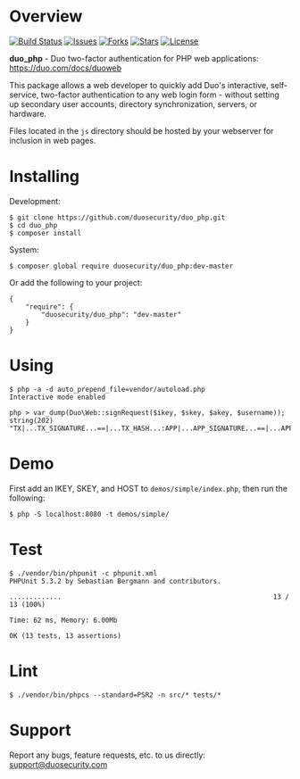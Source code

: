 # Overview

[![Build Status](https://travis-ci.org/duosecurity/duo_php.svg?branch=master)](https://travis-ci.org/duosecurity/duo_php)
[![Issues](https://img.shields.io/github/issues/duosecurity/duo_php)](https://github.com/duosecurity/duo_php/issues)
[![Forks](https://img.shields.io/github/forks/duosecurity/duo_php)](https://github.com/duosecurity/duo_php/network/members)
[![Stars](https://img.shields.io/github/stars/duosecurity/duo_php)](https://github.com/duosecurity/duo_php/stargazers)
[![License](https://img.shields.io/badge/License-View%20License-orange)](https://github.com/duosecurity/duo_php/blob/master/LICENSE)

**duo_php** - Duo two-factor authentication for PHP web applications: https://duo.com/docs/duoweb

This package allows a web developer to quickly add Duo's interactive, self-service, two-factor authentication to any web login form - without setting up secondary user accounts, directory synchronization, servers, or hardware.

Files located in the `js` directory should be hosted by your webserver for inclusion in web pages.

# Installing

Development:

```
$ git clone https://github.com/duosecurity/duo_php.git
$ cd duo_php
$ composer install
```

System:

```
$ composer global require duosecurity/duo_php:dev-master
```

Or add the following to your project:

```
{
    "require": {
        "duosecurity/duo_php": "dev-master"
    }
}
```

# Using

```
$ php -a -d auto_prepend_file=vendor/autoload.php
Interactive mode enabled

php > var_dump(Duo\Web::signRequest($ikey, $skey, $akey, $username));
string(202) "TX|...TX_SIGNATURE...==|...TX_HASH...:APP|...APP_SIGNATURE...==|...APP_HASH..."
```

# Demo

First add an IKEY, SKEY, and HOST to `demos/simple/index.php`, then run the following:

```
$ php -S localhost:8080 -t demos/simple/
```

# Test

```
$ ./vendor/bin/phpunit -c phpunit.xml
PHPUnit 5.3.2 by Sebastian Bergmann and contributors.

.............                                                     13 / 13 (100%)

Time: 62 ms, Memory: 6.00Mb

OK (13 tests, 13 assertions)
```

# Lint

```
$ ./vendor/bin/phpcs --standard=PSR2 -n src/* tests/*
```

# Support

Report any bugs, feature requests, etc. to us directly: support@duosecurity.com

